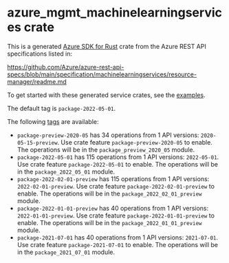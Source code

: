 # azure_mgmt_machinelearningservices crate

This is a generated [Azure SDK for Rust](https://github.com/Azure/azure-sdk-for-rust) crate from the Azure REST API specifications listed in:

https://github.com/Azure/azure-rest-api-specs/blob/main/specification/machinelearningservices/resource-manager/readme.md

To get started with these generated service crates, see the [examples](https://github.com/Azure/azure-sdk-for-rust/blob/main/services/README.md#examples).

The default tag is `package-2022-05-01`.

The following [tags](https://github.com/Azure/azure-sdk-for-rust/blob/main/services/tags.md) are available:

- `package-preview-2020-05` has 34 operations from 1 API versions: `2020-05-15-preview`. Use crate feature `package-preview-2020-05` to enable. The operations will be in the `package_preview_2020_05` module.
- `package-2022-05-01` has 115 operations from 1 API versions: `2022-05-01`. Use crate feature `package-2022-05-01` to enable. The operations will be in the `package_2022_05_01` module.
- `package-2022-02-01-preview` has 115 operations from 1 API versions: `2022-02-01-preview`. Use crate feature `package-2022-02-01-preview` to enable. The operations will be in the `package_2022_02_01_preview` module.
- `package-2022-01-01-preview` has 40 operations from 1 API versions: `2022-01-01-preview`. Use crate feature `package-2022-01-01-preview` to enable. The operations will be in the `package_2022_01_01_preview` module.
- `package-2021-07-01` has 40 operations from 1 API versions: `2021-07-01`. Use crate feature `package-2021-07-01` to enable. The operations will be in the `package_2021_07_01` module.